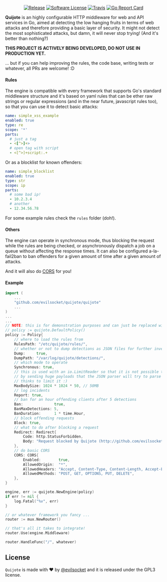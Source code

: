 <p align="center">
  <p align="center">
    <a href="https://github.com/evilsocket/quijote/releases/latest"><img alt="Release" src="https://img.shields.io/github/release/evilsocket/quijote.svg?style=flat-square"></a>
    <a href="https://github.com/evilsocket/quijote/blob/master/LICENSE.md"><img alt="Software License" src="https://img.shields.io/badge/license-GPL3-brightgreen.svg?style=flat-square"></a>
    <a href="https://travis-ci.org/evilsocket/quijote"><img alt="Travis" src="https://img.shields.io/travis/evilsocket/quijote/master.svg?style=flat-square"></a>
    <a href="https://goreportcard.com/report/github.com/evilsocket/quijote"><img alt="Go Report Card" src="https://goreportcard.com/badge/github.com/evilsocket/quijote?style=flat-square&fuckgithubcache=1"></a>
  </p>
</p>

**Quijote** is an highly configurable HTTP middleware for web and API services in Go, aimed at detecting the low hanging 
fruits in terms of web attacks and therefore providing a basic layer of security. It might not detect the most sophisticated 
attacks, but damn, it will never stop trying! (And it's better than nothing?)

**THIS PROJECT IS ACTIVELY BEING DEVELOPED, DO NOT USE IN PRODUCTION YET.** 

... but if you can help improving the rules, the code base, writing tests or whatever, all PRs are welcome! :D

#### Rules

The engine is compatible with every framework that supports Go's standard middleware structure and it's based on yaml rules 
that can be ether raw strings or regular expressions (and in the near future, javascript rules too), so that you can use 
it to detect basic attacks:

```yaml
name: simple_xss_example
enabled: true
type: re
scope: '*'
parts:
  # just a tag
  - <[^>]+>
  # open tag with script
  - <[^>]+script:.+
```

Or as a blocklist for known offenders:

```yaml
name: simple_blocklist
enabled: true
type: str
scope: ip
parts:
  # some bad ip!
  - 10.2.3.4
  # another
  - 12.34.56.78
```

For some example rules check the `rules` folder (doh!).

#### Others

The engine can operate in synchronous mode, thus blocking the request while the rules are being checked, or asynchronously dispatch
a job on a queue without affecting the response times. It can also be configured a-la-fail2ban to ban offenders for a given amount of time after a given amount of attacks.

And it will also do [CORS](https://developer.mozilla.org/it/docs/Web/HTTP/CORS) for you!

#### Example

```go
import (
    ...
    "github.com/evilsocket/quijote/quijote"
    ...
)
...
...
// NOTE: this is for demonstration purposes and can just be replaced with:
// policy := quijote.DefaultPolicy()
policy := Policy{
	// where to load the rules from 
	RulesPath: "/etc/quijote/rules/",
	// whether or not to dump detections as JSON files for further investigation
	Dump:     true,
	DumpPath: "/var/log/quijote/detections/",
	// which mode to operate
	Synchronous: true,
	// this is used with an io.LimitReader so that it is not possible to DoS what we're protecting
	// by sending huge payloads that the JSON parser will try to parse because almost nobody ever
	// thinks to limit it :)
	MaxBodySize: 1024 * 1024 * 50, // 50MB
	// log incidents
	Report: true,
	// ban for an hour offending clients after 5 detections
	Ban:              true,
	BanMaxDetections: 5,
	BanDuration:      1 * time.Hour,
	// block offending requests
	Block: true,
	// what to do after blocking a request
	Redirect: Redirect{
		Code: http.StatusForbidden,
		Body: "Request blocked by Quijote (http://github.com/evilsocket/quijote).",
	},
	// do basic CORS
	CORS: CORS{
		Enabled:        true,
		AllowedOrigin:  "*",
		AllowedHeaders: "Accept, Content-Type, Content-Length, Accept-Encoding, X-CSRF-Token, Authorization",
		AllowedMethods: "POST, GET, OPTIONS, PUT, DELETE",
	},
}

engine, err := quijote.NewEngine(policy)
if err != nil {
    log.Fatal("%v", err)
}

// or whatever framework you fancy ...
router := mux.NewRouter()

// that's all it takes to integrate!
router.Use(engine.Middleware)

router.HandleFunc("/", whatever)
```

## License

`Quijote` is made with ♥  by [@evilsocket](https://twitter.com/evilsocket) and it is released under the GPL3 license.
